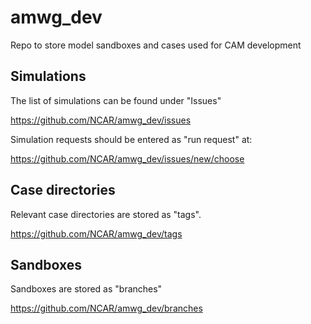# amwg_dev
Repo to store model sandboxes and cases used for CAM development

## Simulations
The list of simulations can be found under "Issues"

https://github.com/NCAR/amwg_dev/issues

Simulation requests should be entered as "run request" at: 

https://github.com/NCAR/amwg_dev/issues/new/choose 

## Case directories
Relevant case directories are stored as "tags". 

https://github.com/NCAR/amwg_dev/tags

## Sandboxes
Sandboxes are stored as "branches"

https://github.com/NCAR/amwg_dev/branches
